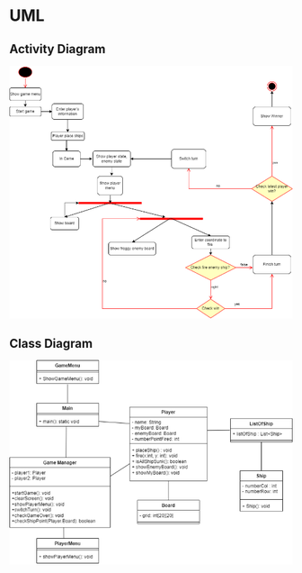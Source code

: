 # UML

## Activity Diagram

![Activity Diagram](SeaBattle_ActivityDiagram.drawio.png)


## Class Diagram
![Class Diagram](SeaBattle_ClassDiagram.drawio.png)


